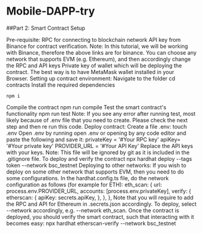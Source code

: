 # Mobile-DAPP-try

##Part 2: Smart Contract Setup

Pre-requisite:
RPC for connecting to blockchain network
API key from Binance for contract verification. Note: In this tutorial, we will be working with Binance, therefore the above links are for binance. You can choose any network that supports EVM (e.g. Ethereum), and then accordingly change the RPC and API keys
Private key of wallet which will be deploying the contract. The best way is to have MetaMask wallet installed in your Browser.
Setting up contract environment:
Navigate to the folder
cd contracts
Install the required dependencies
```
npm i
```
Compile the contract
npm run compile
Test the smart contract's functionality
npm run test
Note: If you see any error after running test, most likely because of .env file that you need to create. Please check the next step and then re run this code.
Deploy contract:
Create a file .env:
touch .env
Open .env by running open .env or opening by any code editor and paste the following and save it:
privateKey = '#Your RPC key'
apiKey= '#Your private key'
PROVIDER_URL = '#Your API  Key'
Replace the API keys with your keys. Note: This file will be ignored by git as it is included in the .gitignore file.
To deploy and verify the contract
npx hardhat deploy --tags token --network bsc_testnet
Deploying to other networks:
If you wish to deploy on some other network that supports EVM, then you need to do some configurations.
In the hardhat.config.ts file, do the network configuration as follows (for example for ETH):
eth_scan: {
    url: process.env.PROVIDER_URL,
    accounts: [process.env.privateKey],
    verify: {
        etherscan: {
        apiKey: secrets.apiKey,
    },
  },
},
Note that you will require to add the RPC and API for Ethereum in .secrets.json accordingly.
To deploy, select --network accordingly, e.g. --network eth_scan.
Once the contract is deployed, you should verify the smart contract, such that interacting with it becomes easy:
npx hardhat etherscan-verify --network bsc_testnet
